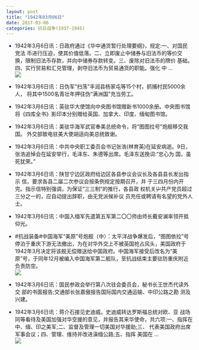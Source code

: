 ```yaml
---
layout: post
title: "1942年03月06日"
date: 2017-03-06
categories: 抗日战争(1937-1945)
---
```


<meta name="referrer" content="no-referrer" />

- 1942年3月6日讯：日政府通过《华中通货暂行处理要纲》，规定:一、对国民党法 币进行压迫，使其价值低落。二、立即废止中储券与旧法币的等价交 换，限制旧法币存款，并向中储券存款转变。三、废除对旧法币的牌价 基础。四、实行贸易和汇兑管理，剥夺旧法币为贸易通货的职能。强化 中 ... <br/><img src="https://ww2.sinaimg.cn/large/aca367d8jw1fddilggot1j20c809zgmx.jpg" />

- 1942年3月6日讯：日伪军“扫荡”丰润县杨家屯等15个村，抓捕村民5000余人， 将其中1500名青壮年押往伪“满洲国”充当劳工。 

- 1942年3月6日讯：英驻华大使馆向中央图书馆赠新书1000余册。中央图书馆 将《四库全书》影印本分别赠给英国、加拿大、印度、缅甸图书馆。 

- 1942年3月6日讯：美驻华海军武官奉美总统命令，将“图图拉号”炮舰移交我国。 外交部致电驻美大使胡适向美总统致谢。 

- 1942年3月6日讯：中共中央职工委员会书记张浩(林育英)在延安病逝。9日， 张浩追悼会在延安举行，毛泽东、朱德等出席。毛泽东送挽词:“忠心为 国，虽死犹荣。” 

- 1942年3月6日讯：陕甘宁边区政府给边区各县参议会议长及各县县长发出指示 信，要求各县二届二次参议会按条例规定按期召开，并 于三四月份内开完。指示信特别强调，为保证“三三制”的推行，各县政 权机关屮共产党员超过三分之一的，应自动提出辞职，由无党派候补议 员充任或聘请有名望的党外人士。 

- 1942年3月6日讯：中国入缅军先遣第五军第二〇〇师由师长戴安澜率领开抵 仰光。 

- #抗战装备#中国海军“美原”号炮舰（中）：太平洋战争爆发后，“图图依拉”号停泊于重庆下游无法撤出，为在对华外交上不被英国抢占风头，美国政府于1942年3月决定将该舰无偿赠送给中国政府。中国海军接受后改名为“美原”号，于同年12月被编入中国海军第二舰队，至抗战结束主要驻防重庆附近负责防空。 <br/><img src="https://ww2.sinaimg.cn/large/aca367d8jw1fdcw1wvd3uj20fg0mwaet.jpg" />

- 1942年3月6日讯：国民参政会举行第八次驻会委员会，秘书长王世杰代读外交 部的书面报告;交通部长张嘉傲报告国际国内交通运输、中印公路之勘 测及兴建。 

- 1942年3月6日讯：蒋介石接见史迪威。史迪威转达罗斯福总统对欧、亚 战场同等看待及美国加强对华空援的意见，并报告其来华使命，共六项:一、指挥在中、缅、印之美军;二、监督及管理一切美国对华援助;三、 代表美国政府出席军事会议；四、管理、维持并改进滇缅公路;五、指挥 美国在 ... <br/><img src="https://ww2.sinaimg.cn/large/aca367d8jw1fdcsl0reukj20c8090mya.jpg" />

